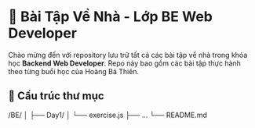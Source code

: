 # 📘 Bài Tập Về Nhà - Lớp BE Web Developer

Chào mừng đến với repository lưu trữ tất cả các bài tập về nhà trong khóa học **Backend Web Developer**. Repo này bao gồm các bài tập thực hành theo từng buổi học của Hoàng Bá Thiên.

## 📁 Cấu trúc thư mục
/BE/
│
├── Day1/
│ └── exercise.js
├── ...
└── README.md
